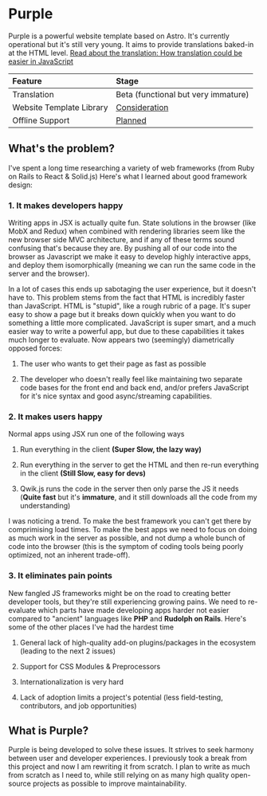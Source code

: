 # Purple

Purple is a powerful website template based on Astro. It's currently operational but it's still very young. It aims to provide translations baked-in at the HTML level.
[Read about the translation: How translation could be easier in JavaScript](https://webslc.com/articles/translation-could-be-easy/)

| Feature                  | Stage                                                          |
| :----------------------- | :------------------------------------------------------------- |
| Translation              | Beta (functional but very immature)                            |
| Website Template Library | [Consideration](<https://github.com/L1lith/Purple/issues/4)>)  |
| Offline Support          | [Planned](https://github.com/L1lith/Purple/issues/5)           |

## What's the problem?

I've spent a long time researching a variety of web frameworks (from Ruby on Rails to React & Solid.js) Here's what I learned about good framework design:

### 1. It makes developers happy

Writing apps in JSX is actually quite fun. State solutions in the browser (like MobX and Redux) when combined with rendering libraries seem like the new browser side MVC architecture, and if any of these terms sound confusing that's because they are. By pushing all of our code into the browser as Javascript we make it easy to develop highly interactive apps, and deploy them isomorphically (meaning we can run the same code in the server and the browser).

In a lot of cases this ends up sabotaging the user experience, but it doesn't have to. This problem stems from the fact that HTML is incredibly faster than JavaScript. HTML is "stupid", like a rough rubric of a page. It's super easy to show a page but it breaks down quickly when you want to do something a little more complicated. JavaScript is super smart, and a much easier way to write a powerful app, but due to these capabilities it takes much longer to evaluate. Now appears two (seemingly) diametrically opposed forces:

1.  The user who wants to get their page as fast as possible

2.  The developer who doesn't really feel like maintaining two separate code bases for the front end and back end, and/or prefers JavaScript for it's nice syntax and good async/streaming capabilities.

### 2. It makes users happy

Normal apps using JSX run one of the following ways

1.  Run everything in the client **(Super Slow, the lazy way)**

2.  Run everything in the server to get the HTML and then re-run everything in the client **(Still Slow, easy for devs)**

3.  Qwik.js runs the code in the server then only parse the JS it needs (**Quite fast** but it's **immature**, and it still downloads all the code from my understanding)

I was noticing a trend. To make the best framework you can't get there by comprimising load times. To make the best apps we need to focus on doing as much work in the server as possible, and not dump a whole bunch of code into the browser (this is the symptom of coding tools being poorly optimized, not an inherent trade-off).

### 3. It eliminates pain points

New fangled JS frameworks might be on the road to creating better developer tools, but they're still experiencing growing pains. We need to re-evaluate which parts have made developing apps harder not easier compared to "ancient" languages like **PHP** and **Rudolph on Rails**. Here's some of the other places I've had the hardest time

1.  General lack of high-quality add-on plugins/packages in the ecosystem (leading to the next 2 issues)

2.  Support for CSS Modules & Preprocessors

3.  Internationalization is very hard

4.  Lack of adoption limits a project's potential (less field-testing, contributors, and job opportunities)

## What is Purple?

Purple is being developed to solve these issues. It strives to seek harmony between user and developer experiences. I previously took a break from this project and now I am rewriting it from scratch. I plan to write as much from scratch as I need to, while still relying on as many high quality open-source projects as possible to improve maintainability.
